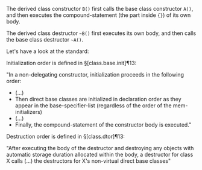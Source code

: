 The derived class constructor `B()` first calls the base class constructor `A()`, and then executes the compound-statement (the part inside `{}`) of its own body.

The derived class destructor `~B()` first executes its own body, and then calls the base class destructor `~A()`.

Let's have a look at the standard:

Initialization order is defined in  §[class.base.init]¶13:

"In a non-delegating constructor, initialization proceeds in the following order:
- (...)
- Then direct base classes are initialized in declaration order as they appear in the base-specifier-list (regardless of the order of the mem-initializers)
- (...)
- Finally, the compound-statement of the constructor body is executed."

Destruction order is defined in §[class.dtor]¶13:

"After executing the body of the destructor and destroying any objects with automatic storage duration allocated within the body, a destructor for class X calls (...) the destructors for X's non-virtual direct base classes"
